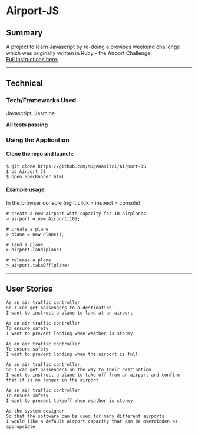 # Airport-JS

## Summary

A project to learn Javascript by re-doing a previous weekend challenge which was originally written in Ruby - the Airport Challenge.</br>
[Full instructions here.](https://github.com/makersacademy/course/blob/master/thermostat/airport_challenge_js.md)
___

## Technical

### Tech/Frameworks Used

Javascript, Jasmine

**All tests passing**

### Using the Application

#### Clone the repo and launch:

```
$ git clone https://github.com/MugeHasilci/Airport-JS
$ cd Airport JS
$ open SpecRunner.html
```

#### Example usage:

In the browser console (right click > inspect > console)

```
# create a new airport with capacity for 10 airplanes
> airport = new Airport(10);

# create a plane
> plane = new Plane();

# land a plane
> airport.land(plane)

# release a plane
> airport.takeOff(plane)
```
___

## User Stories

```
As an air traffic controller
So I can get passengers to a destination
I want to instruct a plane to land at an airport

As an air traffic controller
To ensure safety
I want to prevent landing when weather is stormy

As an air traffic controller
To ensure safety
I want to prevent landing when the airport is full

As an air traffic controller
So I can get passengers on the way to their destination
I want to instruct a plane to take off from an airport and confirm that it is no longer in the airport

As an air traffic controller
To ensure safety
I want to prevent takeoff when weather is stormy

As the system designer
So that the software can be used for many different airports
I would like a default airport capacity that can be overridden as appropriate
```
